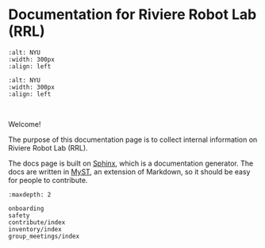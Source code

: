 # Documentation for Riviere Robot Lab (RRL)

```{image} ./_static/NYU.png
:alt: NYU
:width: 300px
:align: left
```
```{image} ./_static/rrl.png
:alt: NYU
:width: 300px
:align: left
```
<br clear="all">


Welcome! 


The purpose of this documentation page is to collect internal information on Riviere Robot Lab (RRL). 


The docs page is built on [Sphinx](https://www.sphinx-doc.org/en/master/), which is a documentation generator. 
The docs are written in [MyST](https://myst-parser.readthedocs.io/en/latest/), an extension of Markdown, so it should be easy for people to contribute. 


```{toctree}
:maxdepth: 2

onboarding
safety
contribute/index
inventory/index
group_meetings/index
```

